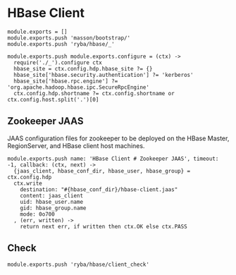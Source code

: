 
# HBase Client

    module.exports = []
    module.exports.push 'masson/bootstrap/'
    module.exports.push 'ryba/hbase/_'

    module.exports.push module.exports.configure = (ctx) ->
      require('./_').configure ctx
      hbase_site = ctx.config.hdp.hbase_site ?= {}
      hbase_site['hbase.security.authentication'] ?= 'kerberos'
      hbase_site['hbase.rpc.engine'] ?= 'org.apache.hadoop.hbase.ipc.SecureRpcEngine'
      ctx.config.hdp.shortname ?= ctx.config.shortname or ctx.config.host.split('.')[0]

## Zookeeper JAAS

JAAS configuration files for zookeeper to be deployed on the HBase Master, 
RegionServer, and HBase client host machines.

    module.exports.push name: 'HBase Client # Zookeeper JAAS', timeout: -1, callback: (ctx, next) ->
      {jaas_client, hbase_conf_dir, hbase_user, hbase_group} = ctx.config.hdp
      ctx.write
        destination: "#{hbase_conf_dir}/hbase-client.jaas"
        content: jaas_client
        uid: hbase_user.name
        gid: hbase_group.name
        mode: 0o700
      , (err, written) ->
        return next err, if written then ctx.OK else ctx.PASS

## Check

    module.exports.push 'ryba/hbase/client_check'



